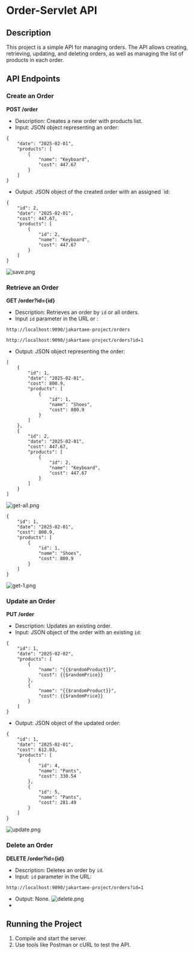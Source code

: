 # Order-Servlet API

## Description
This project is a simple API for managing orders. The API allows creating, retrieving, updating, and deleting orders, as well as managing the list of products in each order.

## API Endpoints

### Create an Order
**POST /order**
- Description: Creates a new order with products list.
- Input: JSON object representing an order:
```
{
    "date": "2025-02-01",
    "products": [
        {
            "name": "Keyboard",
            "cost": 447.67
        }
    ]
}
```
- Output: JSON object of the created order with an assigned `id:
```
{
    "id": 2,
    "date": "2025-02-01",
    "cost": 447.67,
    "products": [
        {
            "id": 2,
            "name": "Keyboard",
            "cost": 447.67
        }
    ]
}
```
![save.png](img/save.png)

### Retrieve an Order
**GET /order?id={id}**
- Description: Retrieves an order by `id` or all orders.
- Input `id` parameter in the URL or :
```
http://localhost:9090/jakartaee-project/orders
```
```
http://localhost:9090/jakartaee-project/orders?id=1
```
- Output: JSON object representing the order:
```
[
    {
        "id": 1,
        "date": "2025-02-01",
        "cost": 800.9,
        "products": [
            {
                "id": 1,
                "name": "Shoes",
                "cost": 800.9
            }
        ]
    },
    {
        "id": 2,
        "date": "2025-02-01",
        "cost": 447.67,
        "products": [
            {
                "id": 2,
                "name": "Keyboard",
                "cost": 447.67
            }
        ]
    }
]
```
![get-all.png](img/get-all.png)
```
{
    "id": 1,
    "date": "2025-02-01",
    "cost": 800.9,
    "products": [
        {
            "id": 1,
            "name": "Shoes",
            "cost": 800.9
        }
    ]
}
```
![get-1.png](img/get-1.png)

### Update an Order
**PUT /order**
- Description: Updates an existing order.
- Input: JSON object of the order with an existing `id`:
```
{
    "id": 1,
    "date": "2025-02-02",
    "products": [
        {
            "name": "{{$randomProduct}}",
            "cost": {{$randomPrice}}
        },
        {
            "name": "{{$randomProduct}}",
            "cost": {{$randomPrice}}
        }
    ]
}
```
- Output: JSON object of the updated order:
```
{
    "id": 1,
    "date": "2025-02-01",
    "cost": 612.03,
    "products": [
        {
            "id": 4,
            "name": "Pants",
            "cost": 330.54
        },
        {
            "id": 5,
            "name": "Pants",
            "cost": 281.49
        }
    ]
}
```
![update.png](img/update.png)

### Delete an Order
**DELETE /order?id={id}**
- Description: Deletes an order by `id`.
- Input: `id` parameter in the URL:
```
http://localhost:9090/jakartaee-project/orders?id=1
```
- Output: None.
![delete.png](img/delete.png)
- 
## Running the Project
1. Compile and start the server.
2. Use tools like Postman or cURL to test the API.